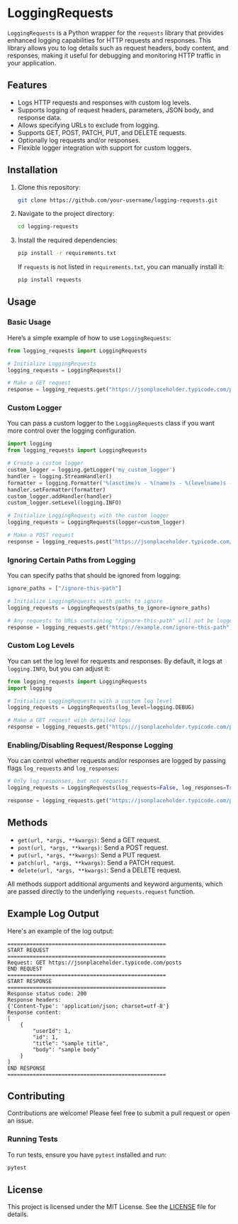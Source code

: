 
# LoggingRequests

`LoggingRequests` is a Python wrapper for the `requests` library that provides enhanced logging capabilities for HTTP requests and responses. This library allows you to log details such as request headers, body content, and responses, making it useful for debugging and monitoring HTTP traffic in your application.

## Features

- Logs HTTP requests and responses with custom log levels.
- Supports logging of request headers, parameters, JSON body, and response data.
- Allows specifying URLs to exclude from logging.
- Supports GET, POST, PATCH, PUT, and DELETE requests.
- Optionally log requests and/or responses.
- Flexible logger integration with support for custom loggers.

## Installation

1. Clone this repository:

    ```bash
    git clone https://github.com/your-username/logging-requests.git
    ```

2. Navigate to the project directory:

    ```bash
    cd logging-requests
    ```

3. Install the required dependencies:

    ```bash
    pip install -r requirements.txt
    ```

    If `requests` is not listed in `requirements.txt`, you can manually install it:

    ```bash
    pip install requests
    ```

## Usage

### Basic Usage

Here’s a simple example of how to use `LoggingRequests`:

```python
from logging_requests import LoggingRequests

# Initialize LoggingRequests
logging_requests = LoggingRequests()

# Make a GET request
response = logging_requests.get("https://jsonplaceholder.typicode.com/posts")
```

### Custom Logger

You can pass a custom logger to the `LoggingRequests` class if you want more control over the logging configuration.

```python
import logging
from logging_requests import LoggingRequests

# Create a custom logger
custom_logger = logging.getLogger('my_custom_logger')
handler = logging.StreamHandler()
formatter = logging.Formatter('%(asctime)s - %(name)s - %(levelname)s - %(message)s')
handler.setFormatter(formatter)
custom_logger.addHandler(handler)
custom_logger.setLevel(logging.INFO)

# Initialize LoggingRequests with the custom logger
logging_requests = LoggingRequests(logger=custom_logger)

# Make a POST request
response = logging_requests.post("https://jsonplaceholder.typicode.com/posts", json={"title": "foo", "body": "bar", "userId": 1})
```

### Ignoring Certain Paths from Logging

You can specify paths that should be ignored from logging:

```python
ignore_paths = ["/ignore-this-path"]

# Initialize LoggingRequests with paths to ignore
logging_requests = LoggingRequests(paths_to_ignore=ignore_paths)

# Any requests to URLs containing "/ignore-this-path" will not be logged
response = logging_requests.get("https://example.com/ignore-this-path")
```

### Custom Log Levels

You can set the log level for requests and responses. By default, it logs at `logging.INFO`, but you can adjust it:

```python
from logging_requests import LoggingRequests
import logging

# Initialize LoggingRequests with a custom log level
logging_requests = LoggingRequests(log_level=logging.DEBUG)

# Make a GET request with detailed logs
response = logging_requests.get("https://jsonplaceholder.typicode.com/posts")
```

### Enabling/Disabling Request/Response Logging

You can control whether requests and/or responses are logged by passing flags `log_requests` and `log_responses`:

```python
# Only log responses, but not requests
logging_requests = LoggingRequests(log_requests=False, log_responses=True)

response = logging_requests.get("https://jsonplaceholder.typicode.com/posts")
```

## Methods

- `get(url, *args, **kwargs)`: Send a GET request.
- `post(url, *args, **kwargs)`: Send a POST request.
- `put(url, *args, **kwargs)`: Send a PUT request.
- `patch(url, *args, **kwargs)`: Send a PATCH request.
- `delete(url, *args, **kwargs)`: Send a DELETE request.

All methods support additional arguments and keyword arguments, which are passed directly to the underlying `requests.request` function.

## Example Log Output

Here's an example of the log output:

```
==================================================
START REQUEST
==================================================
Request: GET https://jsonplaceholder.typicode.com/posts
END REQUEST
==================================================
START RESPONSE
==================================================
Response status code: 200
Response headers:
{'Content-Type': 'application/json; charset=utf-8'}
Response content:
[
    {
        "userId": 1,
        "id": 1,
        "title": "sample title",
        "body": "sample body"
    }
]
END RESPONSE
==================================================
```

## Contributing

Contributions are welcome! Please feel free to submit a pull request or open an issue.

### Running Tests

To run tests, ensure you have `pytest` installed and run:

```bash
pytest
```

## License

This project is licensed under the MIT License. See the [LICENSE](LICENSE) file for details.
